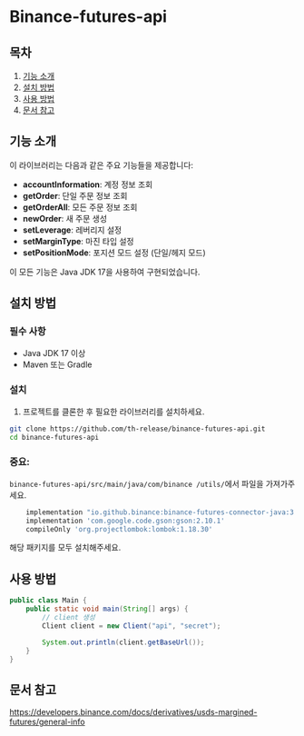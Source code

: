 # Binance-futures-api

## 목차
1. [기능 소개](#기능-소개)
2. [설치 방법](#설치-방법)
3. [사용 방법](#사용-방법)
4. [문서 참고](#문서-참고)

## 기능 소개

이 라이브러리는 다음과 같은 주요 기능들을 제공합니다:

- **accountInformation**: 계정 정보 조회
- **getOrder**: 단일 주문 정보 조회
- **getOrderAll**: 모든 주문 정보 조회
- **newOrder**: 새 주문 생성
- **setLeverage**: 레버리지 설정
- **setMarginType**: 마진 타입 설정
- **setPositionMode**: 포지션 모드 설정 (단일/헤지 모드)

이 모든 기능은 Java JDK 17을 사용하여 구현되었습니다.

## 설치 방법

### 필수 사항
- Java JDK 17 이상
- Maven 또는 Gradle

### 설치

1. 프로젝트를 클론한 후 필요한 라이브러리를 설치하세요.

```bash
git clone https://github.com/th-release/binance-futures-api.git
cd binance-futures-api
```

### 중요: 
`binance-futures-api/src/main/java/com/binance
/utils/`에서 파일을 가져가주세요.
```gradle
    implementation "io.github.binance:binance-futures-connector-java:3.0.4"
    implementation 'com.google.code.gson:gson:2.10.1'
    compileOnly 'org.projectlombok:lombok:1.18.30'
```
해당 패키지를 모두 설치해주세요.

## 사용 방법

```java
public class Main {
    public static void main(String[] args) {
        // client 생성
        Client client = new Client("api", "secret");

        System.out.println(client.getBaseUrl());
    }
}
```

## 문서 참고
https://developers.binance.com/docs/derivatives/usds-margined-futures/general-info

